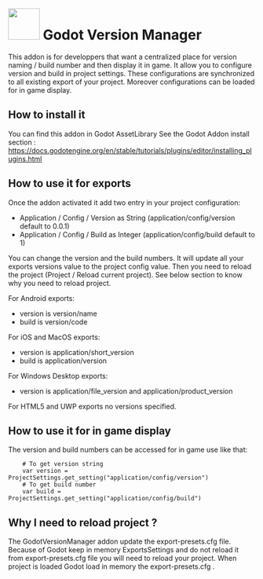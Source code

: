 # <img src="https://github.com/todo/icon.png" width="64" height="64"> Godot Version Manager

This addon is for developpers that want a centralized place for version naming / build number and then display it in game.
It allow you to configure version and build in project settings.
These configurations are synchronized to all existing export of your project.
Moreover configurations can be loaded for in game display.

## How to install it

You can find this addon in Godot AssetLibrary
See the Godot Addon install section : https://docs.godotengine.org/en/stable/tutorials/plugins/editor/installing_plugins.html

## How to use it for exports

Once the addon activated it add two entry in your project configuration:

- Application / Config / Version as String (application/config/version default to 0.0.1)
- Application / Config / Build as Integer (application/config/build default to 1)

You can change the version and the build numbers.
It will update all your exports versions value to the project config value.
Then you need to reload the project (Project / Reload current project). See below section to know why you need to reload project.

For Android exports:
* version is version/name
* build is version/code

For iOS and MacOS exports:
* version is application/short_version
* build is application/version

For Windows Desktop exports:
* version is application/file_version and application/product_version

For HTML5 and UWP exports no versions specified.

## How to use it for in game display

The version and build numbers can be accessed for in game use like that:


```GDScript
	# To get version string
	var version = ProjectSettings.get_setting("application/config/version")
	# To get build number
	var build = ProjectSettings.get_setting("application/config/build")
```

	


## Why I need to reload project ?

The GodotVersionManager addon update the export-presets.cfg file.
Because of Godot keep in memory ExportsSettings and do not reload it from export-presets.cfg file you will need to reload your project.
When project is loaded Godot load in memory the export-presets.cfg .
